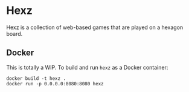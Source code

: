 # Hexz

Hexz is a collection of web-based games that are played on a hexagon
board.

## Docker

This is totally a WIP. To build and run `hexz` as a Docker container:

```
docker build -t hexz .
docker run -p 0.0.0.0:8080:8080 hexz
```
